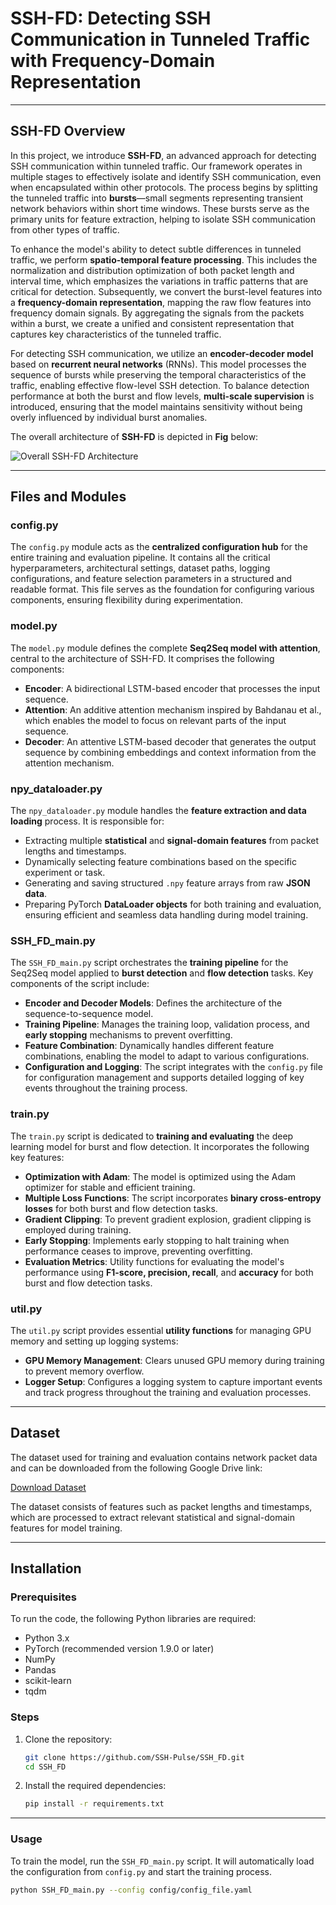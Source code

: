 # **SSH-FD: Detecting SSH Communication in Tunneled Traffic with Frequency-Domain Representation**

---

## **SSH-FD Overview**

In this project, we introduce **SSH-FD**, an advanced approach for detecting SSH communication within tunneled traffic. Our framework operates in multiple stages to effectively isolate and identify SSH communication, even when encapsulated within other protocols. The process begins by splitting the tunneled traffic into **bursts**—small segments representing transient network behaviors within short time windows. These bursts serve as the primary units for feature extraction, helping to isolate SSH communication from other types of traffic.

To enhance the model's ability to detect subtle differences in tunneled traffic, we perform **spatio-temporal feature processing**. This includes the normalization and distribution optimization of both packet length and interval time, which emphasizes the variations in traffic patterns that are critical for detection. Subsequently, we convert the burst-level features into a **frequency-domain representation**, mapping the raw flow features into frequency domain signals. By aggregating the signals from the packets within a burst, we create a unified and consistent representation that captures key characteristics of the tunneled traffic.

For detecting SSH communication, we utilize an **encoder-decoder model** based on **recurrent neural networks** (RNNs). This model processes the sequence of bursts while preserving the temporal characteristics of the traffic, enabling effective flow-level SSH detection. To balance detection performance at both the burst and flow levels, **multi-scale supervision** is introduced, ensuring that the model maintains sensitivity without being overly influenced by individual burst anomalies.

The overall architecture of **SSH-FD** is depicted in **Fig** below:

![Overall SSH-FD Architecture](https://github.com/user-attachments/assets/4bd070ba-7cd7-4b95-b32c-2779c749c83b)

---

## **Files and Modules**

### **config.py**

The `config.py` module acts as the **centralized configuration hub** for the entire training and evaluation pipeline. It contains all the critical hyperparameters, architectural settings, dataset paths, logging configurations, and feature selection parameters in a structured and readable format. This file serves as the foundation for configuring various components, ensuring flexibility during experimentation.

### **model.py**

The `model.py` module defines the complete **Seq2Seq model with attention**, central to the architecture of SSH-FD. It comprises the following components:

* **Encoder**: A bidirectional LSTM-based encoder that processes the input sequence.
* **Attention**: An additive attention mechanism inspired by Bahdanau et al., which enables the model to focus on relevant parts of the input sequence.
* **Decoder**: An attentive LSTM-based decoder that generates the output sequence by combining embeddings and context information from the attention mechanism.

### **npy\_dataloader.py**

The `npy_dataloader.py` module handles the **feature extraction and data loading** process. It is responsible for:

* Extracting multiple **statistical** and **signal-domain features** from packet lengths and timestamps.
* Dynamically selecting feature combinations based on the specific experiment or task.
* Generating and saving structured `.npy` feature arrays from raw **JSON data**.
* Preparing PyTorch **DataLoader objects** for both training and evaluation, ensuring efficient and seamless data handling during model training.

### **SSH\_FD\_main.py**

The `SSH_FD_main.py` script orchestrates the **training pipeline** for the Seq2Seq model applied to **burst detection** and **flow detection** tasks. Key components of the script include:

* **Encoder and Decoder Models**: Defines the architecture of the sequence-to-sequence model.
* **Training Pipeline**: Manages the training loop, validation process, and **early stopping** mechanisms to prevent overfitting.
* **Feature Combination**: Dynamically handles different feature combinations, enabling the model to adapt to various configurations.
* **Configuration and Logging**: The script integrates with the `config.py` file for configuration management and supports detailed logging of key events throughout the training process.

### **train.py**

The `train.py` script is dedicated to **training and evaluating** the deep learning model for burst and flow detection. It incorporates the following key features:

* **Optimization with Adam**: The model is optimized using the Adam optimizer for stable and efficient training.
* **Multiple Loss Functions**: The script incorporates **binary cross-entropy losses** for both burst and flow detection tasks.
* **Gradient Clipping**: To prevent gradient explosion, gradient clipping is employed during training.
* **Early Stopping**: Implements early stopping to halt training when performance ceases to improve, preventing overfitting.
* **Evaluation Metrics**: Utility functions for evaluating the model's performance using **F1-score, precision, recall**, and **accuracy** for both burst and flow detection tasks.

### **util.py**

The `util.py` script provides essential **utility functions** for managing GPU memory and setting up logging systems:

* **GPU Memory Management**: Clears unused GPU memory during training to prevent memory overflow.
* **Logger Setup**: Configures a logging system to capture important events and track progress throughout the training and evaluation processes.

---

## **Dataset**

The dataset used for training and evaluation contains network packet data and can be downloaded from the following Google Drive link:

[Download Dataset](https://drive.google.com/drive/folders/1JlgmUIC8oXVzso7a19gFrC8uZk1A5Kj4?usp=drive_link)

The dataset consists of features such as packet lengths and timestamps, which are processed to extract relevant statistical and signal-domain features for model training.

---

## **Installation**

### Prerequisites

To run the code, the following Python libraries are required:

* Python 3.x
* PyTorch (recommended version 1.9.0 or later)
* NumPy
* Pandas
* scikit-learn
* tqdm

### Steps

1. Clone the repository:

   ```bash
   git clone https://github.com/SSH-Pulse/SSH_FD.git
   cd SSH_FD
   ```

2. Install the required dependencies:

   ```bash
   pip install -r requirements.txt
   ```

---

### **Usage**


To train the model, run the `SSH_FD_main.py` script. It will automatically load the configuration from `config.py` and start the training process.

```bash
python SSH_FD_main.py --config config/config_file.yaml

